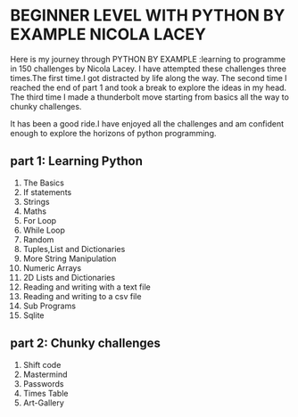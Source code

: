 # BEGINNER LEVEL WITH PYTHON BY EXAMPLE NICOLA LACEY
Here is my journey through PYTHON BY EXAMPLE :learning to programme in 150 challenges by Nicola Lacey.
I have attempted these challenges three times.The first time.I got distracted by life along the way.
The second time I reached the end of part 1 and took a break to explore the ideas in my head.
The third time I made a thunderbolt move starting from basics all the way to chunky challenges.

It has been a good ride.I have enjoyed all the challenges and am confident enough to explore the horizons of python 
programming.

## part 1: Learning Python

1. The Basics
2. If statements
3. Strings
4. Maths
5. For Loop
6. While Loop
7. Random
8. Tuples,List and Dictionaries
9. More String Manipulation
10. Numeric Arrays
11. 2D Lists and Dictionaries
12. Reading and writing with a text file
13. Reading and writing to a csv file
14. Sub Programs
15. Sqlite

## part 2: Chunky challenges
1. Shift code
2. Mastermind
3. Passwords
4. Times Table
5. Art-Gallery


